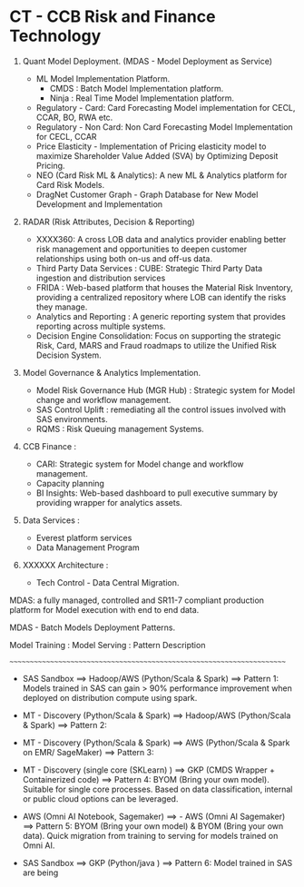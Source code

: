 # CT - CCB Risk and Finance Technology

1. Quant Model Deployment. (MDAS - Model Deployment as Service)
    - ML Model Implementation Platform.
      - CMDS : Batch Model Implementation platform.
      - Ninja : Real Time Model Implementation platform.
    - Regulatory - Card: Card Forecasting Model implementation for CECL, CCAR, BO, RWA etc.
    - Regulatory - Non Card: Non Card Forecasting Model Implementation for CECL, CCAR 
    - Price Elasticity - Implementation of Pricing elasticity model to maximize Shareholder Value Added (SVA) by Optimizing Deposit Pricing.
    - NEO (Card Risk ML & Analytics): A new ML & Analytics platform for Card Risk Models.
    - DragNet Customer Graph - Graph Database for New Model Development and Implementation
  
 2. RADAR (Risk Attributes, Decision & Reporting) 
    - XXXX360: A cross LOB data and analytics provider enabling better risk management and opportunities to deepen customer relationships using both on-us and off-us data.
    - Third Party Data Services : CUBE: Strategic Third Party Data ingestion and distribution services
    - FRIDA : Web-based platform that houses the Material Risk Inventory, providing a centralized repository where LOB can identify the risks they manage.
    - Analytics and Reporting : A generic reporting system that provides reporting across multiple systems.
    - Decision Engine Consolidation: Focus on supporting the strategic Risk, Card, MARS and Fraud roadmaps to utilize the Unified Risk Decision System.
    
 3. Model Governance &  Analytics Implementation.
    - Model Risk Governance Hub (MGR Hub) : Strategic system for Model change and workflow management.
    - SAS Control Uplift : remediating all the control issues involved with SAS environments.
    - RQMS : Risk Queuing management Systems.
 
 4. CCB Finance :
    - CARI: Strategic system for Model change and workflow management.
    - Capacity planning
    - BI Insights: Web-based dashboard to pull executive summary by providing wrapper for analytics assets.
  
 5. Data Services :
    - Everest platform services
    - Data Management Program
  
 6. XXXXXX Architecture :
    - Tech Control - Data Central Migration.
  
 MDAS: a fully managed, controlled and SR11-7 compliant production platform for Model execution with end to end data.
 
 MDAS - Batch Models Deployment Patterns.
 
 Model Training :     Model Serving   : Pattern Description
 
  `~~~~~~~~~~~~~~~~~~~~~~~~~~~~~~~~~~~~~~~~~~~~~~~~~~~~~~~~~~~~~~~~~~~~ `
   
 -  SAS Sandbox   ==> Hadoop/AWS (Python/Scala & Spark)  ==>  Pattern 1:   Models trained in SAS can gain > 90% performance improvement when deployed on distribution compute using spark.
 
 - MT - Discovery (Python/Scala & Spark) ==> Hadoop/AWS (Python/Scala & Spark)  ==>  Pattern 2: 
 
  - MT - Discovery (Python/Scala & Spark) ==> AWS (Python/Scala & Spark on EMR/ SageMaker)  ==>  Pattern 3: 
 
 - MT - Discovery (single core (SKLearn) ) ==> GKP (CMDS Wrapper + Containerized code)  ==>  Pattern 4:  BYOM (Bring your own model). Suitable for single core processes. Based on data classification, internal or public cloud options can be leveraged.
 
 - AWS (Omni AI Notebook, Sagemaker) ==> - AWS (Omni AI Sagemaker)  ==>  Pattern 5:  BYOM (Bring your own model) &  BYOM (Bring your own data).   Quick migration from training to serving for models trained on Omni AI.
 
  -  SAS Sandbox   ==>  GKP (Python/java )  ==> Pattern 6: Model trained in SAS are being 
   
 
